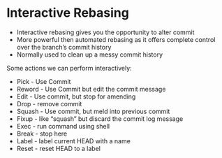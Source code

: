 # Interactive Rebasing

* Interactive rebasing gives you the opportunity to alter commit 
* More powerful then automated rebasing as it offers complete control over the branch’s commit history
* Normally used to clean up a messy commit history

Some actions we can perform interactively:

* Pick - Use Commit
* Reword - Use Commit but edit the commit message
* Edit - Use commit, but stop for amending
* Drop - remove commit
* Squash - Use commit, but meld into previous commit
* Fixup - like “squash” but discard the commit log message
* Exec - run command using shell
* Break - stop here
* Label - label current HEAD with a name
* Reset - reset HEAD to a label
